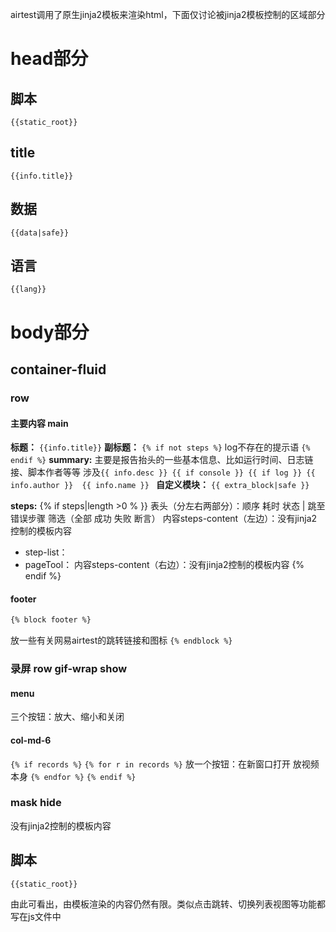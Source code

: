 airtest调用了原生jinja2模板来渲染html，下面仅讨论被jinja2模板控制的区域部分

# head部分
## 脚本
`{{static_root}}`
## title
`{{info.title}}`
## 数据
`{{data|safe}}`
## 语言
`{{lang}}`

# body部分
## container-fluid
### row
#### 主要内容 main
**标题：**
`{{info.title}}`
**副标题：**
`{% if not steps %}`
log不存在的提示语
`{% endif %}`
**summary:**
主要是报告抬头的一些基本信息、比如运行时间、日志链接、脚本作者等等
涉及`{{ info.desc }} {{ if console }} {{ if log }} {{ info.author }}  {{ info.name }} `
**自定义模块：**
`{{ extra_block|safe }}`

**steps:**
{% if steps|length >0 % }}
表头（分左右两部分）：顺序 耗时 状态    |     跳至错误步骤 筛选（全部 成功 失败 断言）
内容steps-content（左边）：没有jinja2控制的模板内容
+ step-list：
+ pageTool：
内容steps-content（右边）：没有jinja2控制的模板内容
{% endif %}

#### footer
```html
{% block footer %}
```
放一些有关网易airtest的跳转链接和图标
`{% endblock %}`

### 录屏 row gif-wrap show
#### menu
三个按钮：放大、缩小和关闭
#### col-md-6
`{% if records %}`
  `{% for r in records %}`
    放一个按钮：在新窗口打开
    放视频本身
  `{% endfor %}`
`{% endif %}`

### mask hide
没有jinja2控制的模板内容

## 脚本
`{{static_root}}`

由此可看出，由模板渲染的内容仍然有限。类似点击跳转、切换列表视图等功能都写在js文件中
